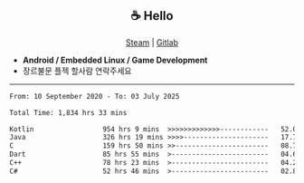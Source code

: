 <h2 align="center"> ☕ Hello </h2>

<p align="center">
  <a href="https://steamcommunity.com/id/Niforances/">Steam</a> |
  <a href="https://gitlab.com/niforances">Gitlab</a>
</p>

 - **Android / Embedded Linux / Game Development**
 - 장르불문 플젝 할사람 연락주세요

------

<!--START_SECTION:waka-->

```txt
From: 10 September 2020 - To: 03 July 2025

Total Time: 1,834 hrs 33 mins

Kotlin                 954 hrs 9 mins  >>>>>>>>>>>>>------------   52.01 %
Java                   326 hrs 19 mins >>>>---------------------   17.79 %
C                      159 hrs 50 mins >>-----------------------   08.71 %
Dart                   85 hrs 55 mins  >------------------------   04.68 %
C++                    78 hrs 23 mins  >------------------------   04.27 %
C#                     52 hrs 46 mins  >------------------------   02.88 %
```

<!--END_SECTION:waka-->
